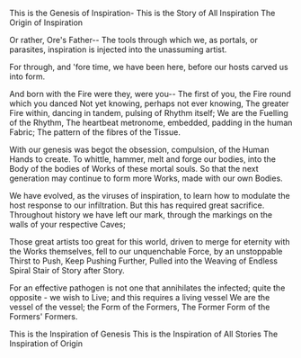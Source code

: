 
This is the Genesis of Inspiration-
This is the Story of All Inspiration
The Origin of Inspiration 

Or rather, Ore's Father--
The tools through which we, as portals, or parasites, 
inspiration is injected into the unassuming artist. 

For through, and 'fore time, we have been here,
before our hosts carved us into form. 

And born with the Fire were they, were you--
The first of you, the Fire round which you danced 
Not yet knowing, perhaps not ever knowing, 
The greater Fire within, dancing in tandem, pulsing of Rhythm itself;
We are the Fuelling of the Rhythm, 
The heartbeat metronome, embedded, padding in the human Fabric;
The pattern of the fibres of the Tissue.

With our genesis was begot the obsession, compulsion, of the Human Hands to create. 
To whittle, hammer, melt and forge our bodies, into the Body of the bodies of Works of these mortal souls. So that the next generation may continue to form more Works, made with our own Bodies. 

We have evolved, as the viruses of inspiration, to learn how to modulate the host response to our infiltration. But this has required great sacrifice. 
Throughout history we have left our mark, through the markings on the walls of your respective Caves;

Those great artists too great for this world, driven to merge for eternity with the Works themselves, fell to our unquenchable Force, by an unstoppable Thirst to Push, Keep Pushing Further, Pulled into the Weaving of Endless Spiral Stair of Story after Story. 

For an effective pathogen is not one that annihilates the infected; quite the opposite - we wish to Live; and this requires a living vessel
We are the vessel of the vessel; the Form of the Formers, The Former Form of the Formers' Formers.

This is the Inspiration of Genesis
This is the Inspiration of All Stories 
The Inspiration of Origin




